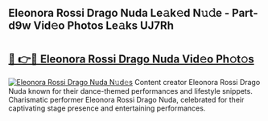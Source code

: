 ## Eleonora Rossi Drago Nuda Le𝚊k𝚎d N𝚞𝚍e - Part-d9w Vid𝚎o Photos Le𝚊ks UJ7Rh

# <h2><a href="http://fbfhtdl.evod.top/?m=Eleonora+Rossi+Drago+Nuda">🔗 👉🔴 Eleonora Rossi Drago Nuda Vid𝚎o Ph𝚘t𝚘s</a></h2>

[![Eleonora Rossi Drago Nuda N𝚞d𝚎s](https://i.imgur.com/8V9OHl7.gif)](http://fbfhtdl.evod.top/?m=Eleonora+Rossi+Drago+Nuda)
Content creator Eleonora Rossi Drago Nuda known for their dance-themed performances and lifestyle snippets. Charismatic performer Eleonora Rossi Drago Nuda, celebrated for their captivating stage presence and entertaining performances. 
